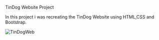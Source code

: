 TinDog Website Project

In this project i was recreating the TinDog Website using HTML,CSS and Bootstrap.

![TinDogWeb](https://github.com/Elswee13/MyHTMLProjects/assets/77897104/099d169d-2b65-405b-9726-ef07de9b9efa)

